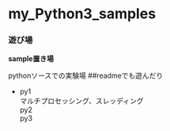 # my_Python3_samples
### 遊び場
**sample置き場**

pythonソースでの実験場
##readmeでも遊んだり

- py1  
マルチプロセッシング、スレッディング  
py2  
py3  